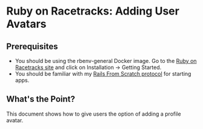 # Ruby on Racetracks: Adding User Avatars

## Prerequisites
* You should be using the rbenv-general Docker image. Go to the [Ruby on Racetracks site](http://www.rubyonracetracks.com/) and click on Installation -> Getting Started.
* You should be familiar with my [Rails From Scratch protocol](http://www.rubyonracetracks.com/rails_from_scratch.html) for starting apps.

## What's the Point?
This document shows how to give users the option of adding a profile avatar.
